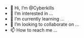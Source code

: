 - 👋 Hi, I’m @Cyberkills
- 👀 I’m interested in ...
- 🌱 I’m currently learning ...
- 💞️ I’m looking to collaborate on ...
- 📫 How to reach me ...

<!---
Cyberkills/Cyberkills is a ✨ special ✨ repository because its `README.md` (this file) appears on your GitHub profile.
You can click the Preview link to take a look at your changes.
--->
